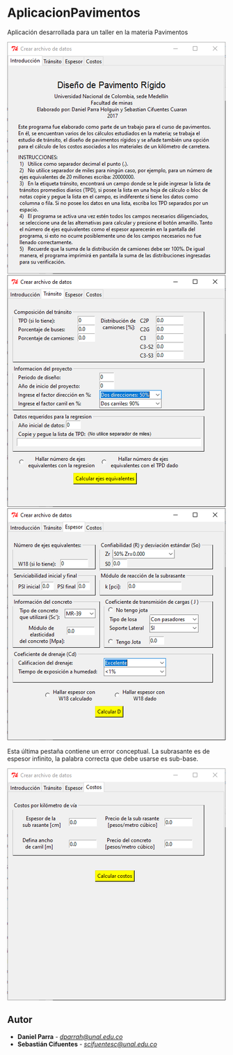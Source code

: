 # AplicacionPavimentos
Aplicación desarrollada para un taller en la materia Pavimentos

![Alt text](https://github.com/dparraho/AplicacionPavimentos/blob/master/images/introduccion.PNG "Vista principal")
![Alt text](https://github.com/dparraho/AplicacionPavimentos/blob/master/images/transito.PNG "Segunda pestaña")
![Alt text](https://github.com/dparraho/AplicacionPavimentos/blob/master/images/espesor.PNG "Tercera pestaña")

Esta última pestaña contiene un error conceptual. La subrasante es de espesor infinito, la palabra correcta que debe usarse es sub-base.

![Alt text](https://github.com/dparraho/AplicacionPavimentos/blob/master/images/costos.PNG "Pestaña final")

## Autor

* **Daniel Parra** - *dparrah@unal.edu.co*
* **Sebastián Cifuentes** - *scifuentesc@unal.edu.co*
